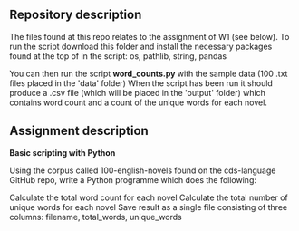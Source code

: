 ## Repository description 

The files found at this repo relates to the assignment of W1 (see below). To run the script download this folder and install the necessary packages found at the top of in the script:
os, pathlib, string, pandas

You can then run the script __word_counts.py__ with the sample data (100 .txt files placed in the 'data' folder)
When the script has been run it should produce a .csv file (which will be placed in the 'output' folder) which contains word count and a count of the unique words for each novel. 


## Assignment description 
__Basic scripting with Python__

Using the corpus called 100-english-novels found on the cds-language GitHub repo, write a Python programme which does the following:

Calculate the total word count for each novel
Calculate the total number of unique words for each novel
Save result as a single file consisting of three columns: filename, total_words, unique_words
